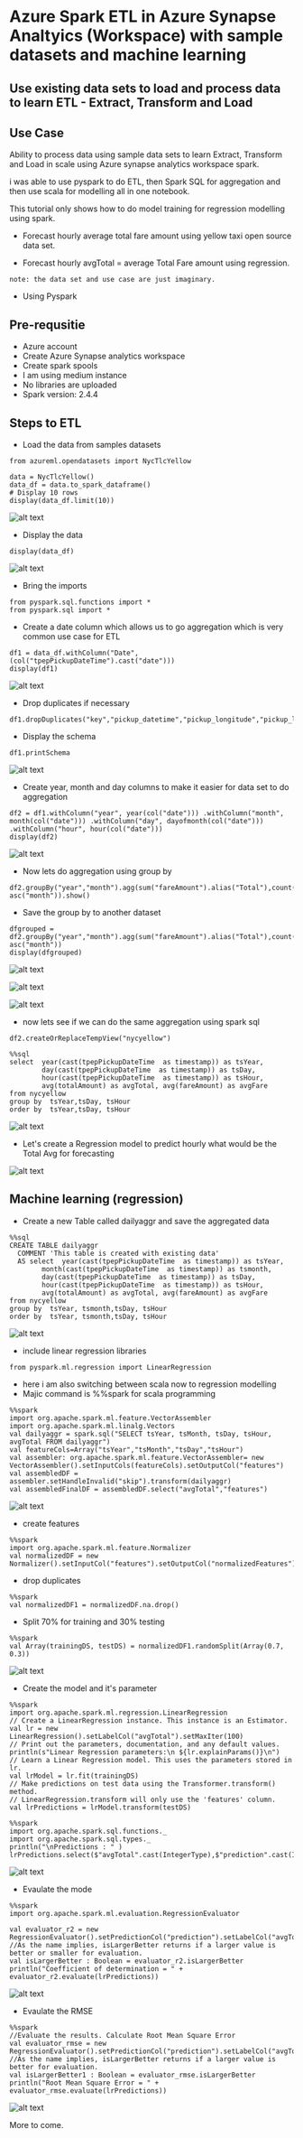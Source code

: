 # Azure Spark ETL in Azure Synapse Analtyics (Workspace) with sample datasets and machine learning

## Use existing data sets to load and process data to learn ETL - Extract, Transform and Load

## Use Case

Ability to process data using sample data sets to learn Extract, Transform and Load in scale using Azure synapse analytics workspace spark. 

i was able to use pyspark to do ETL, then Spark SQL for aggregation and then use scala for modelling all in one notebook.

This tutorial only shows how to do model training for regression modelling using spark.

- Forecast hourly average total fare amount using yellow taxi open source data set.

- Forecast hourly avgTotal = average Total Fare amount using regression.

```
note: the data set and use case are just imaginary.
```

- Using Pyspark

## Pre-requsitie

- Azure account
- Create Azure Synapse analytics workspace
- Create spark spools
- I am using medium instance
- No libraries are uploaded
- Spark version: 2.4.4

## Steps to ETL

- Load the data from samples datasets

```
from azureml.opendatasets import NycTlcYellow

data = NycTlcYellow()
data_df = data.to_spark_dataframe()
# Display 10 rows
display(data_df.limit(10))
```

![alt text](https://github.com/balakreshnan/synapseAnalytics/blob/master/images/etl0.jpg "ETL")

- Display the data

```
display(data_df)
```

![alt text](https://github.com/balakreshnan/synapseAnalytics/blob/master/images/etl1.jpg "ETL")

- Bring the imports

```
from pyspark.sql.functions import *
from pyspark.sql import *
```

- Create a date column which allows us to go aggregation which is very common use case for ETL

```
df1 = data_df.withColumn("Date", (col("tpepPickupDateTime").cast("date"))) 
display(df1)
```

![alt text](https://github.com/balakreshnan/synapseAnalytics/blob/master/images/etl2.jpg "ETL")

- Drop duplicates if necessary

```
df1.dropDuplicates("key","pickup_datetime","pickup_longitude","pickup_latitude","dropoff_longitude","dropoff_latitude")
```

- Display the schema

```
df1.printSchema
```

![alt text](https://github.com/balakreshnan/synapseAnalytics/blob/master/images/etl3.jpg "ETL")

- Create year, month and day columns to make it easier for data set to do aggregation

```
df2 = df1.withColumn("year", year(col("date"))) .withColumn("month", month(col("date"))) .withColumn("day", dayofmonth(col("date"))) .withColumn("hour", hour(col("date")))
display(df2)
```

![alt text](https://github.com/balakreshnan/synapseAnalytics/blob/master/images/etl4.jpg "ETL")

- Now lets do aggregation using group by

```
df2.groupBy("year","month").agg(sum("fareAmount").alias("Total"),count("vendorID").alias("Count")).sort(asc("year"), asc("month")).show()
```

- Save the group by to another dataset

```
dfgrouped = df2.groupBy("year","month").agg(sum("fareAmount").alias("Total"),count("vendorID").alias("Count")).sort(asc("year"), asc("month"))
display(dfgrouped)
```

![alt text](https://github.com/balakreshnan/synapseAnalytics/blob/master/images/etl5.jpg "ETL")

![alt text](https://github.com/balakreshnan/synapseAnalytics/blob/master/images/etl6.jpg "ETL")

![alt text](https://github.com/balakreshnan/synapseAnalytics/blob/master/images/etl7.jpg "ETL")

- now lets see if we can do the same aggregation using spark sql

```
df2.createOrReplaceTempView("nycyellow")
```

```
%%sql
select  year(cast(tpepPickupDateTime  as timestamp)) as tsYear,
        day(cast(tpepPickupDateTime  as timestamp)) as tsDay, 
        hour(cast(tpepPickupDateTime  as timestamp)) as tsHour,
        avg(totalAmount) as avgTotal, avg(fareAmount) as avgFare
from nycyellow
group by  tsYear,tsDay, tsHour
order by  tsYear,tsDay, tsHour
```

![alt text](https://github.com/balakreshnan/synapseAnalytics/blob/master/images/etl8.jpg "ETL")

- Let's create a Regression model to predict hourly what would be the Total Avg for forecasting

![alt text](https://github.com/balakreshnan/synapseAnalytics/blob/master/images/etl9.jpg "ETL")

## Machine learning (regression)

- Create a new Table called dailyaggr and save the aggregated data

```
%%sql
CREATE TABLE dailyaggr
  COMMENT 'This table is created with existing data'
  AS select  year(cast(tpepPickupDateTime  as timestamp)) as tsYear,
        month(cast(tpepPickupDateTime  as timestamp)) as tsmonth,
        day(cast(tpepPickupDateTime  as timestamp)) as tsDay, 
        hour(cast(tpepPickupDateTime  as timestamp)) as tsHour,
        avg(totalAmount) as avgTotal, avg(fareAmount) as avgFare
from nycyellow
group by  tsYear, tsmonth,tsDay, tsHour
order by  tsYear, tsmonth,tsDay, tsHour
```

![alt text](https://github.com/balakreshnan/synapseAnalytics/blob/master/images/etl10.jpg "ETL")

- include linear regression libraries

```
from pyspark.ml.regression import LinearRegression
```

- here i am also switching between scala now to regression modelling
- Majic command is %%spark for scala programming

```
%%spark
import org.apache.spark.ml.feature.VectorAssembler 
import org.apache.spark.ml.linalg.Vectors 
val dailyaggr = spark.sql("SELECT tsYear, tsMonth, tsDay, tsHour, avgTotal FROM dailyaggr")
val featureCols=Array("tsYear","tsMonth","tsDay","tsHour") 
val assembler: org.apache.spark.ml.feature.VectorAssembler= new VectorAssembler().setInputCols(featureCols).setOutputCol("features") 
val assembledDF = assembler.setHandleInvalid("skip").transform(dailyaggr) 
val assembledFinalDF = assembledDF.select("avgTotal","features")
```

![alt text](https://github.com/balakreshnan/synapseAnalytics/blob/master/images/etl11.jpg "ETL")

- create features

```
%%spark
import org.apache.spark.ml.feature.Normalizer 
val normalizedDF = new Normalizer().setInputCol("features").setOutputCol("normalizedFeatures").transform(assembledFinalDF)
```

- drop duplicates

```
%%spark
val normalizedDF1 = normalizedDF.na.drop()
```

- Split 70% for training and 30% testing

```
%%spark
val Array(trainingDS, testDS) = normalizedDF1.randomSplit(Array(0.7, 0.3))
```

![alt text](https://github.com/balakreshnan/synapseAnalytics/blob/master/images/etl12.jpg "ETL")

- Create the model and it's parameter

```
%%spark
import org.apache.spark.ml.regression.LinearRegression
// Create a LinearRegression instance. This instance is an Estimator. 
val lr = new LinearRegression().setLabelCol("avgTotal").setMaxIter(100)
// Print out the parameters, documentation, and any default values. println(s"Linear Regression parameters:\n ${lr.explainParams()}\n") 
// Learn a Linear Regression model. This uses the parameters stored in lr.
val lrModel = lr.fit(trainingDS)
// Make predictions on test data using the Transformer.transform() method.
// LinearRegression.transform will only use the 'features' column. 
val lrPredictions = lrModel.transform(testDS)
```

```
%%spark
import org.apache.spark.sql.functions._ 
import org.apache.spark.sql.types._ 
println("\nPredictions : " ) 
lrPredictions.select($"avgTotal".cast(IntegerType),$"prediction".cast(IntegerType)).orderBy(abs($"prediction"-$"avgTotal")).distinct.show(15)
```

![alt text](https://github.com/balakreshnan/synapseAnalytics/blob/master/images/etl13.jpg "ETL")

- Evaulate the mode

```
%%spark
import org.apache.spark.ml.evaluation.RegressionEvaluator 

val evaluator_r2 = new RegressionEvaluator().setPredictionCol("prediction").setLabelCol("avgTotal").setMetricName("r2") 
//As the name implies, isLargerBetter returns if a larger value is better or smaller for evaluation. 
val isLargerBetter : Boolean = evaluator_r2.isLargerBetter 
println("Coefficient of determination = " + evaluator_r2.evaluate(lrPredictions))
```

![alt text](https://github.com/balakreshnan/synapseAnalytics/blob/master/images/etl14.jpg "ETL")

- Evaulate the RMSE 

```
%%spark
//Evaluate the results. Calculate Root Mean Square Error 
val evaluator_rmse = new RegressionEvaluator().setPredictionCol("prediction").setLabelCol("avgTotal").setMetricName("rmse") 
//As the name implies, isLargerBetter returns if a larger value is better for evaluation. 
val isLargerBetter1 : Boolean = evaluator_rmse.isLargerBetter 
println("Root Mean Square Error = " + evaluator_rmse.evaluate(lrPredictions))
```

![alt text](https://github.com/balakreshnan/synapseAnalytics/blob/master/images/etl15.jpg "ETL")

More to come.